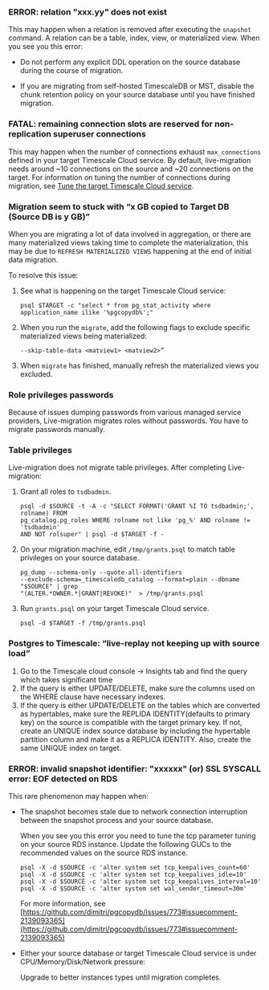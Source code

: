 ### ERROR: relation "xxx.yy" does not exist

This may happen when a relation is removed after executing the `snapshot` command. A relation can be
a table, index, view, or materialized view. When you see you this error:

- Do not perform any explicit DDL operation on the source database during the course of migration.

- If you are migrating from self-hosted TimescaleDB or MST, disable the chunk retention policy on your source database 
  until you have finished migration. 

### FATAL: remaining connection slots are reserved for non-replication superuser connections

This may happen when the number of connections exhaust `max_connections` defined in your target Timescale Cloud
service. By default, live-migration needs around ~10 connections on the source and ~20 connections on the target. 
For information on tuning the number of connections during migration, see [Tune the target Timescale Cloud service][tune-connections].


### Migration seem to stuck with “x GB copied to Target DB (Source DB is y GB)”

When you are migrating a lot of data involved in aggregation, or there are many materialized views taking time
to complete the materialization, this may be due to `REFRESH MATERIALIZED VIEWS` happening at the end of initial 
data migration.
 
To resolve this issue:

1. See what is happening on the target Timescale Cloud service:
   ```shell
   psql $TARGET -c "select * from pg_stat_activity where application_name ilike '%pgcopydb%';"
   ```

1. When you run the `migrate`, add the following flags to exclude specific materialized views being materialized:
   ```shell
   --skip-table-data <matview1> <matview2>” 
   ```

1. When `migrate` has finished, manually refresh the materialized views you excluded.


### Role privileges passwords

Because of issues dumping passwords from various managed service providers, Live-migration 
migrates roles without passwords. You have to migrate passwords manually.


### Table privileges

Live-migration does not migrate table privileges. After completing Live-migration: 

1. Grant all roles to `tsdbadmin`.
   ```shell
   psql -d $SOURCE -t -A -c "SELECT FORMAT('GRANT %I TO tsdbadmin;', rolname) FROM 
   pg_catalog.pg_roles WHERE rolname not like 'pg_%' AND rolname != 'tsdbadmin' 
   AND NOT rolsuper" | psql -d $TARGET -f -  
   ```
   
1. On your migration machine, edit `/tmp/grants.psql` to match table privileges on your source database.
   ```shell
   pg_dump --schema-only --quote-all-identifiers 
   --exclude-schema=_timescaledb_catalog --format=plain --dbname "$SOURCE" | grep 
   "(ALTER.*OWNER.*|GRANT|REVOKE)"  > /tmp/grants.psql 
   ```
   
1. Run `grants.psql` on your target Timescale Cloud service. 
   ```shell
   psql -d $TARGET -f /tmp/grants.psql
   ```

### Postgres to Timescale: “live-replay not keeping up with source load”

1. Go to the Timescale cloud console -> Insights tab and find the query which takes significant time
2. If the query is either UPDATE/DELETE, make sure the columns used on the WHERE clause have necessary indexes.
3. If the query is either UPDATE/DELETE on the tables which are converted as hypertables, make sure the REPLIDA IDENTITY(defaults to primary key) on the source is compatible with the target primary key. If not, create an UNIQUE index source database by including the hypertable partition column and make it as a REPLICA IDENTITY. Also, create the same UNIQUE index on target.

### ERROR:  invalid snapshot identifier: "xxxxxx" (or) SSL SYSCALL error: EOF detected on RDS

This rare phenomenon may happen when:

- The snapshot becomes stale due to network connection interruption between the snapshot process and your source database.

  When you see you this error you need to tune the tcp parameter tuning on your source RDS instance. Update the
  following GUCs to the recommended values on the source RDS instance.

   ```shell
   psql -X -d $SOURCE -c 'alter system set tcp_keepalives_count=60'
   psql -X -d $SOURCE -c 'alter system set tcp_keepalives_idle=10'
   psql -X -d $SOURCE -c 'alter system set tcp_keepalives_interval=10'
   psql -X -d $SOURCE -c 'alter system set wal_sender_timeout=30m'
   ```

  For more information, see [https://github.com/dimitri/pgcopydb/issues/773#issuecomment-2139093365](https://github.com/dimitri/pgcopydb/issues/773#issuecomment-2139093365)

- Either your source database or target Timescale Cloud service is under CPU/Memory/Disk/Network pressure:

  Upgrade to better instances types until migration completes.


[tune-connections]: /migrate/:currentVersion:/live-migration/#tune-the-target-timescale-cloud-service
[align-versions]: /migrate/:currentVersion:/live-migration/#align-the-version-of-timescaledb-on-the-source-and-target
